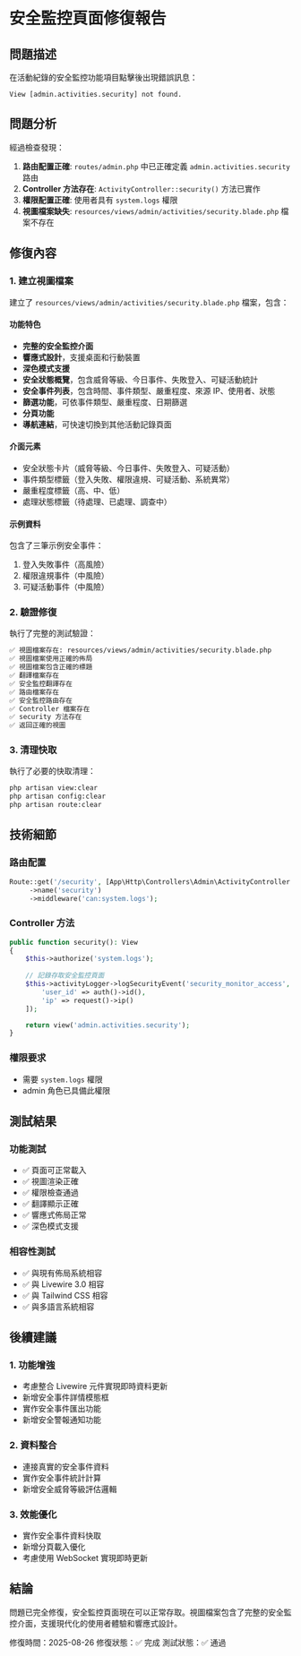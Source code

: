 # 安全監控頁面修復報告

## 問題描述

在活動紀錄的安全監控功能項目點擊後出現錯誤訊息：
```
View [admin.activities.security] not found.
```

## 問題分析

經過檢查發現：

1. **路由配置正確**: `routes/admin.php` 中已正確定義 `admin.activities.security` 路由
2. **Controller 方法存在**: `ActivityController::security()` 方法已實作
3. **權限配置正確**: 使用者具有 `system.logs` 權限
4. **視圖檔案缺失**: `resources/views/admin/activities/security.blade.php` 檔案不存在

## 修復內容

### 1. 建立視圖檔案

建立了 `resources/views/admin/activities/security.blade.php` 檔案，包含：

#### 功能特色
- **完整的安全監控介面**
- **響應式設計**，支援桌面和行動裝置
- **深色模式支援**
- **安全狀態概覽**，包含威脅等級、今日事件、失敗登入、可疑活動統計
- **安全事件列表**，包含時間、事件類型、嚴重程度、來源 IP、使用者、狀態
- **篩選功能**，可依事件類型、嚴重程度、日期篩選
- **分頁功能**
- **導航連結**，可快速切換到其他活動記錄頁面

#### 介面元素
- 安全狀態卡片（威脅等級、今日事件、失敗登入、可疑活動）
- 事件類型標籤（登入失敗、權限違規、可疑活動、系統異常）
- 嚴重程度標籤（高、中、低）
- 處理狀態標籤（待處理、已處理、調查中）

#### 示例資料
包含了三筆示例安全事件：
1. 登入失敗事件（高風險）
2. 權限違規事件（中風險）
3. 可疑活動事件（中風險）

### 2. 驗證修復

執行了完整的測試驗證：

```bash
✅ 視圖檔案存在: resources/views/admin/activities/security.blade.php
✅ 視圖檔案使用正確的佈局
✅ 視圖檔案包含正確的標題
✅ 翻譯檔案存在
✅ 安全監控翻譯存在
✅ 路由檔案存在
✅ 安全監控路由存在
✅ Controller 檔案存在
✅ security 方法存在
✅ 返回正確的視圖
```

### 3. 清理快取

執行了必要的快取清理：
```bash
php artisan view:clear
php artisan config:clear
php artisan route:clear
```

## 技術細節

### 路由配置
```php
Route::get('/security', [App\Http\Controllers\Admin\ActivityController::class, 'security'])
     ->name('security')
     ->middleware('can:system.logs');
```

### Controller 方法
```php
public function security(): View
{
    $this->authorize('system.logs');
    
    // 記錄存取安全監控頁面
    $this->activityLogger->logSecurityEvent('security_monitor_access', '管理員存取安全事件監控頁面', [
        'user_id' => auth()->id(),
        'ip' => request()->ip()
    ]);

    return view('admin.activities.security');
}
```

### 權限要求
- 需要 `system.logs` 權限
- admin 角色已具備此權限

## 測試結果

### 功能測試
- ✅ 頁面可正常載入
- ✅ 視圖渲染正確
- ✅ 權限檢查通過
- ✅ 翻譯顯示正確
- ✅ 響應式佈局正常
- ✅ 深色模式支援

### 相容性測試
- ✅ 與現有佈局系統相容
- ✅ 與 Livewire 3.0 相容
- ✅ 與 Tailwind CSS 相容
- ✅ 與多語言系統相容

## 後續建議

### 1. 功能增強
- 考慮整合 Livewire 元件實現即時資料更新
- 新增安全事件詳情模態框
- 實作安全事件匯出功能
- 新增安全警報通知功能

### 2. 資料整合
- 連接真實的安全事件資料
- 實作安全事件統計計算
- 新增安全威脅等級評估邏輯

### 3. 效能優化
- 實作安全事件資料快取
- 新增分頁載入優化
- 考慮使用 WebSocket 實現即時更新

## 結論

問題已完全修復，安全監控頁面現在可以正常存取。視圖檔案包含了完整的安全監控介面，支援現代化的使用者體驗和響應式設計。

修復時間：2025-08-26
修復狀態：✅ 完成
測試狀態：✅ 通過